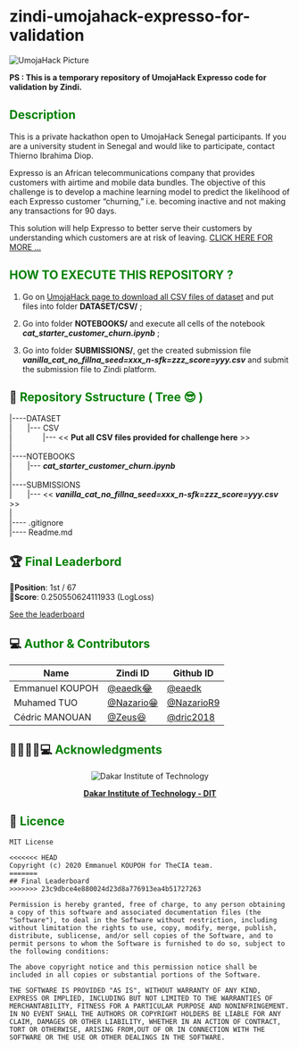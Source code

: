 # zindi-umojahack-expresso-for-validation

![UmojaHack Picture](https://drive.google.com/uc?export=view&id=1pj7SGuqinFBy0yXrHLx6Eqi5BIcXVZbX)


**PS : This is a temporary repository of UmojaHack Expresso code for validation by Zindi.**



## <span style='color:green'> Description</span>
This is a private hackathon open to UmojaHack Senegal participants. If you are a university student in Senegal and would like to participate, contact Thierno Ibrahima Diop.

Expresso is an African telecommunications company that provides customers with airtime and mobile data bundles. The objective of this challenge is to develop a machine learning model to predict the likelihood of each Expresso customer “churning,” i.e. becoming inactive and not making any transactions for 90 days.

This solution will help Expresso to better serve their customers by understanding which customers are at risk of leaving.
[CLICK HERE FOR MORE ...](https://zindi.africa/hackathons/umojahack-senegal-challenge-expresso-sur-la-prediction-dattrition-des-clients-churn/)




## <span style='color:green'> HOW TO EXECUTE THIS REPOSITORY ? </span>

1. Go on  [UmojaHack page to download all CSV files of dataset]( https://zindi.africa/hackathons/umojahack-senegal-challenge-expresso-sur-la-prediction-dattrition-des-clients-churn/data ) and put files into folder **DATASET/CSV/** ;

2. Go into folder **NOTEBOOKS/** and execute all cells of the notebook **_cat_starter_customer_churn.ipynb_** ;

3. Go into folder **SUBMISSIONS/**, get the created submission file **__vanilla_cat_no_fillna_seed=xxx_n-sfk=zzz_score=yyy_.csv_** and submit the submission file to Zindi platform.




## 🌴<span style='color:green'> Repository Sstructure ( Tree 😎 )</span>


|----DATASET  
|&nbsp;&nbsp;&nbsp;&nbsp;&nbsp;&nbsp;      |--- CSV  
|&nbsp;&nbsp;&nbsp;&nbsp;&nbsp;&nbsp; &nbsp;&nbsp;&nbsp;&nbsp;&nbsp;&nbsp;      |--- << **Put all CSV files provided for challenge here** >> \
| \
|----NOTEBOOKS  
|&nbsp;&nbsp;&nbsp;&nbsp;&nbsp;&nbsp;      |--- **_cat_starter_customer_churn.ipynb_**  
|\
|----SUBMISSIONS  
|&nbsp;&nbsp;&nbsp;&nbsp;&nbsp;&nbsp;      |--- << **__vanilla_cat_no_fillna_seed=xxx_n-sfk=zzz_score=yyy_.csv_** >> \
|\
|---- .gitignore  \
|---- Readme.md  





## 🏆<span style='color:green'> Final Leaderbord </span>

🏅**Position**: 1st / 67  
 🏅**Score**: 0.250550624111933 (LogLoss) 

[See the leaderboard](https://zindi.africa/hackathons/umojahack-senegal-challenge-expresso-sur-la-prediction-dattrition-des-clients-churn/leaderboard)





## 💻<span style='color:green'> Author & Contributors </span>

<div align='center'>

| Name           |                     Zindi ID                     |                  Github ID               |
|----------------|--------------------------------------------------|------------------------------------------|
|Emmanuel KOUPOH |[@eaedk😂](https://zindi.africa/users/eaedk)      |[@eaedk](https://github.com/eaedk)        |
|Muhamed TUO     |[@Nazario😁](https://zindi.africa/users/Muhamed_Tuo)  |[@NazarioR9](https://github.com/NazarioR9)|
| Cédric MANOUAN |[@Zeus😆](https://zindi.africa/users/I_am_Zeus_AI)        |[@dric2018](https://github.com/dric2018)  |

</div>




## 👨🏽‍🎓🚀💻<span style='color:green'> Acknowledgments </span>

<div align='center'>
<img src="https://dit.sn/wp-content/uploads/2019/03/Logo.png" alt="Dakar Institute of Technology" id="logo" data-height-percentage="90" data-actual-width="320" data-actual-height="91">

[ **Dakar Institute of Technology - DIT** ]( https://dit.sn/ )
</div>




## 📜<span style='color:green'> Licence </span>

```
MIT License

<<<<<<< HEAD
Copyright (c) 2020 Emmanuel KOUPOH for TheCIA team.
=======
## Final Leaderboard
>>>>>>> 23c9dbce4e880024d23d8a776913ea4b51727263

Permission is hereby granted, free of charge, to any person obtaining a copy of this software and associated documentation files (the "Software"), to deal in the Software without restriction, including without limitation the rights to use, copy, modify, merge, publish, distribute, sublicense, and/or sell copies of the Software, and to permit persons to whom the Software is furnished to do so, subject to the following conditions:

The above copyright notice and this permission notice shall be included in all copies or substantial portions of the Software.

THE SOFTWARE IS PROVIDED "AS IS", WITHOUT WARRANTY OF ANY KIND, EXPRESS OR IMPLIED, INCLUDING BUT NOT LIMITED TO THE WARRANTIES OF MERCHANTABILITY, FITNESS FOR A PARTICULAR PURPOSE AND NONINFRINGEMENT. IN NO EVENT SHALL THE AUTHORS OR COPYRIGHT HOLDERS BE LIABLE FOR ANY CLAIM, DAMAGES OR OTHER LIABILITY, WHETHER IN AN ACTION OF CONTRACT, TORT OR OTHERWISE, ARISING FROM,OUT OF OR IN CONNECTION WITH THE SOFTWARE OR THE USE OR OTHER DEALINGS IN THE SOFTWARE.
```
